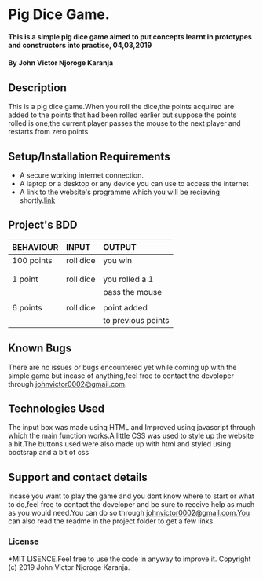 # Pig Dice Game.
#### This is a simple pig dice game aimed to put concepts learnt in prototypes and constructors into practise, 04,03,2019
#### By John Victor Njoroge Karanja
## Description
This is a pig dice game.When you roll the dice,the points acquired are added to the points that had been rolled earlier but suppose the points rolled is one,the current player passes the mouse to the next player and restarts from zero points. 
## Setup/Installation Requirements
* A secure working internet connection.
* A laptop or a desktop or any device you can use to access the internet
* A link to the website's programme which you will be recieving shortly.[link]()


## Project's BDD


  | BEHAVIOUR      |            INPUT     |       OUTPUT        |
  |   :---         |            :---      |         :---        |
  |    100 points  |   roll dice          |    you win          |
  |                |                      |                     |
  |                |                      |                     |  
  | 1 point        |    roll dice         |you rolled a 1       |
  |                |                      |   pass the mouse    |  
  |                |                      |                     |
  |   6 points     |    roll dice         |    point added      |                     
  |                |                      |   to previous points|


## Known Bugs
There are no issues or bugs encountered yet while coming up with the simple game but incase of anything,feel free to contact the devoloper through johnvictor0002@gmail.com.
## Technologies Used
The input box was made using HTML and Improved using javascript through which the main function works.A little CSS was used to style up the website a bit.The buttons used were also made up with html and styled using bootsrap and a bit of css
## Support and contact details
Incase you want to play the game and you dont know where to start or what to do,feel free to contact the developer and be sure to receive help as much as you would need.You can do so through johnvictor0002@gmail.com.You can also read the readme in the project folder to get a few links.
### License
*MIT LISENCE.Feel free to use the code in anyway to improve it.
Copyright (c) 2019 John Victor Njoroge Karanja.
